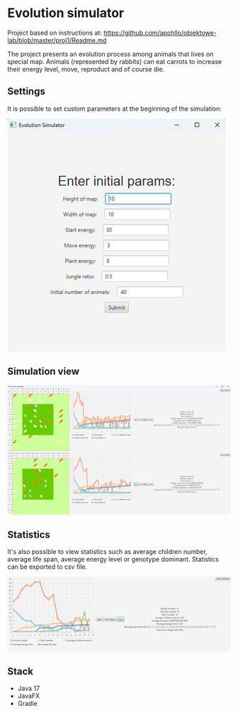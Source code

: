 # Evolution simulator

Project based on instructions at: https://github.com/apohllo/obiektowe-lab/blob/master/proj1/Readme.md

The project presents an evolution process among animals that lives on special map. Animals (represented by rabbits) can eat carrots to increase their energy level, move, reproduct and of course die.

## Settings

It is possible to set custom parameters at the beginning of the simulation:

![settings](https://github.com/krolikow/oop-evolution-simulator/blob/master/src/main/resources/images/settings.png)

## Simulation view

![simulation running](https://github.com/krolikow/oop-evolution-simulator/blob/master/src/main/resources/images/simulation-running.png)

## Statistics

It's also possible to view statistics such as average children number, average life span, average energy level or genotype dominant. Statistics can be exported to csv file.

![statistics](https://github.com/krolikow/oop-evolution-simulator/blob/master/src/main/resources/images/stats.png)

## Stack

* Java 17
* JavaFX
* Gradle
